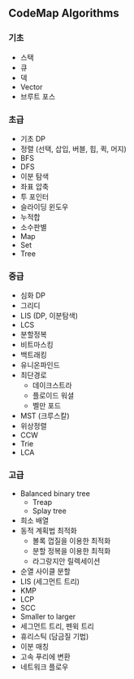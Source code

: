 CodeMap Algorithms
-----
### 기초

- 스택
- 큐
- 덱
- Vector
- 브루트 포스

### 초급

- 기초 DP
- 정렬 (선택, 삽입, 버블, 힙, 퀵, 머지)
- BFS
- DFS
- 이분 탐색
- 좌표 압축
- 투 포인터
- 슬라이딩 윈도우
- 누적합
- 소수판별
- Map
- Set
- Tree

### 중급

- 심화 DP
- 그리디
- LIS (DP, 이분탐색)
- LCS
- 분할정복
- 비트마스킹
- 백트래킹
- 유니온파인드
- 최단경로
    - 데이크스트라
    - 플로이드 워셜
    - 벨만 포드
- MST (크루스칼)
- 위상정렬
- CCW
- Trie
- LCA

### 고급

- Balanced binary tree
    - Treap
    - Splay tree
- 희소 배열
- 동적 계획법 최적화 
    - 볼록 껍질을 이용한 최적화
    - 분할 정복을 이용한 최적화
    - 라그랑지안 릴렉세이션
- 순열 사이클 분할
- LIS (세그먼트 트리)
- KMP
- LCP
- SCC
- Smaller to larger
- 세그먼트 트리, 펜윅 트리
- 휴리스틱 (담금질 기법)
- 이분 매칭
- 고속 푸리에 변환
- 네트워크 플로우
